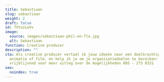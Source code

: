 ```yaml
---
title: Sebastiaan
slug: sebastiaan
weight: 2
draft: false
id: 7VtuzLwVv
image:
  source: images/sebastiaan-phil-en-flo.jpg
  alt: Sebastiaan
function: Creative producer
description: ""
cta: Als creative producer vertaal ik jouw ideeën naar een doelkrachtige
  animatie of film, en help ik je om je organisatiedoelen te bereiken! Bel me
  vrijblijvend voor meer uitleg over de mogelijkheden 085 - 273 8331
seo:
  noindex: true
---
```

